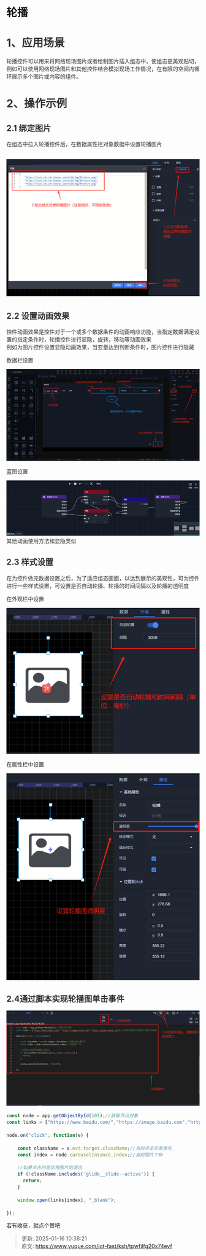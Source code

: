 # 轮播

# <font style="color:rgb(51, 51, 51);">1、应用场景</font>
<font style="color:rgb(51, 51, 51);">轮播控件可以用来将网络现场图片或者绘制图片插入组态中，使组态更美观贴切，例如可以使用网络现场图片和其他控件结合模拟现场工作情况，在有限的空间内循环展示多个图片或内容的组件。</font>

# <font style="color:rgb(51, 51, 51);">2、操作示例</font>
## <font style="color:rgb(51, 51, 51);">2.1 绑定图片</font>
<font style="color:rgb(51, 51, 51);">在组态中拉入轮播控件后，在数据属性栏对象数据中设置轮播图片</font>

## ![1723615427450-2bb1b8aa-331e-418e-897b-38121e366738.png](./img/63XKkQBVfmcxkazK/1723615427450-2bb1b8aa-331e-418e-897b-38121e366738-529776.png)
## <font style="color:rgb(51, 51, 51);">2.2 设置动画效果</font>
<font style="color:rgb(51, 51, 51);">控件动画效果是控件对于一个或多个数据条件的动画响应功能，当指定数据满足设置的指定条件时，轮播控件进行显隐，旋转，移动等动画效果</font>  
<font style="color:rgb(51, 51, 51);">例如为图片控件设置显隐动画效果，当变量达到判断条件时，图片控件进行隐藏</font>

<font style="color:rgb(51, 51, 51);">数据栏设置</font>

![1723617244948-d104fd77-f75b-40f2-9a9d-83fef67af5db.png](./img/63XKkQBVfmcxkazK/1723617244948-d104fd77-f75b-40f2-9a9d-83fef67af5db-623581.png)

<font style="color:rgb(51, 51, 51);">蓝图设置</font>

![1723616897967-818653fc-1e58-4cb7-aa05-68eadbfc6a3c.png](./img/63XKkQBVfmcxkazK/1723616897967-818653fc-1e58-4cb7-aa05-68eadbfc6a3c-897067.png)  
<font style="color:rgb(51, 51, 51);">其他动画使用方法和显隐类似</font>

## <font style="color:rgb(51, 51, 51);">2.3 样式设置</font>
<font style="color:rgb(51, 51, 51);">在为控件做完数据设置之后，为了适应组态画面，以达到展示的美观性，可为控件进行一些样式设置，可设置是否自动轮播、轮播的时间间隔以及轮播的透明度</font>

<font style="color:rgb(51, 51, 51);">在外观栏中设置</font>

![1723617353580-f3a30c11-d80c-4d66-a51f-b1db8ebfacfd.png](./img/63XKkQBVfmcxkazK/1723617353580-f3a30c11-d80c-4d66-a51f-b1db8ebfacfd-793695.png)

在属性栏中设置

![1723617397280-7cf5edee-423b-407a-a639-df38f25ce4bc.png](./img/63XKkQBVfmcxkazK/1723617397280-7cf5edee-423b-407a-a639-df38f25ce4bc-343335.png)

## <font style="color:rgb(51, 51, 51);">2.4通过脚本实现轮播图单击事件</font>
![1736995075743-f82907d0-89f2-407d-9a03-5d417c182f95.png](./img/63XKkQBVfmcxkazK/1736995075743-f82907d0-89f2-407d-9a03-5d417c182f95-485329.png)

```javascript
const node = app.getObjectById(101);//获取节点对象
const links = ["https://www.baidu.com/","https://image.baidu.com","https://wenku.baidu.com"];//按照轮播图设定顺序来设置对应链接

node.on("click", function(e) {

    const className = e.evt.target.className;//当前点击元素类名
    const index = node.carouselIntance.index;//当前图片下标

    //如果点击的是切换图片则退出
    if (!className.includes('glide__slide--active')) {
      return;
    }
   
    window.open(links[index], "_blank");

});
```

  


若有收获，就点个赞吧

  
 



> 更新: 2025-01-16 10:38:21  
> 原文: <https://www.yuque.com/iot-fast/ksh/tpwfilfg20x74evf>